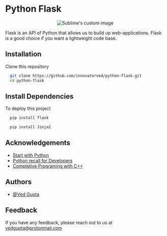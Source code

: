 # Python Flask
<p align="center">
  <img src="https://github.com/innovatorved/python-flask/blob/master/image.png?raw=true" alt="Sublime's custom image"/>
</p>


Flask is an API of Python that allows us to build up web-applications. Flask is a good choice if you want a lightweight code base. 


## Installation 

Clone this repository 

```bash 
  git clone https://github.com/innovatorved/python-flask.git
  cd python-flask
```
    
## Install Dependencies

To deploy this project 

```bash
  pip install flask
```
```bash
  pip install Jinja2
```
  ## Acknowledgements

 - [Start with Python](https://github.com/innovatorved/BasicPython)
 - [Python recall for Developers](https://github.com/innovatorved/python-recall)
 - [Comptetive Programing with C++](https://github.com/innovatorved/Comptetive-Programing-cpp)

  
## Authors

- [@Ved Gupta](https://github.com/innovatorved)

  
## Feedback

If you have any feedback, please reach out to us at vedgupta@protonmail.com
